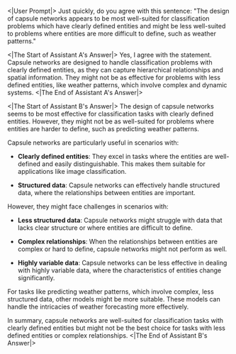 <|User Prompt|>
Just quickly, do you agree with this sentence: "The design of capsule networks appears to be most well-suited for classification problems which have clearly defined entities and might be less well-suited to problems where entities are more difficult to define, such as weather patterns."

<|The Start of Assistant A's Answer|>
Yes, I agree with the statement. Capsule networks are designed to handle classification problems with clearly defined entities, as they can capture hierarchical relationships and spatial information. They might not be as effective for problems with less defined entities, like weather patterns, which involve complex and dynamic systems.
<|The End of Assistant A's Answer|>

<|The Start of Assistant B's Answer|>
The design of capsule networks seems to be most effective for classification tasks with clearly defined entities. However, they might not be as well-suited for problems where entities are harder to define, such as predicting weather patterns.

Capsule networks are particularly useful in scenarios with:

- **Clearly defined entities**: They excel in tasks where the entities are well-defined and easily distinguishable. This makes them suitable for applications like image classification.

- **Structured data**: Capsule networks can effectively handle structured data, where the relationships between entities are important.

However, they might face challenges in scenarios with:

- **Less structured data**: Capsule networks might struggle with data that lacks clear structure or where entities are difficult to define.

- **Complex relationships**: When the relationships between entities are complex or hard to define, capsule networks might not perform as well.

- **Highly variable data**: Capsule networks can be less effective in dealing with highly variable data, where the characteristics of entities change significantly.

For tasks like predicting weather patterns, which involve complex, less structured data, other models might be more suitable. These models can handle the intricacies of weather forecasting more effectively.

In summary, capsule networks are well-suited for classification tasks with clearly defined entities but might not be the best choice for tasks with less defined entities or complex relationships.
<|The End of Assistant B's Answer|>